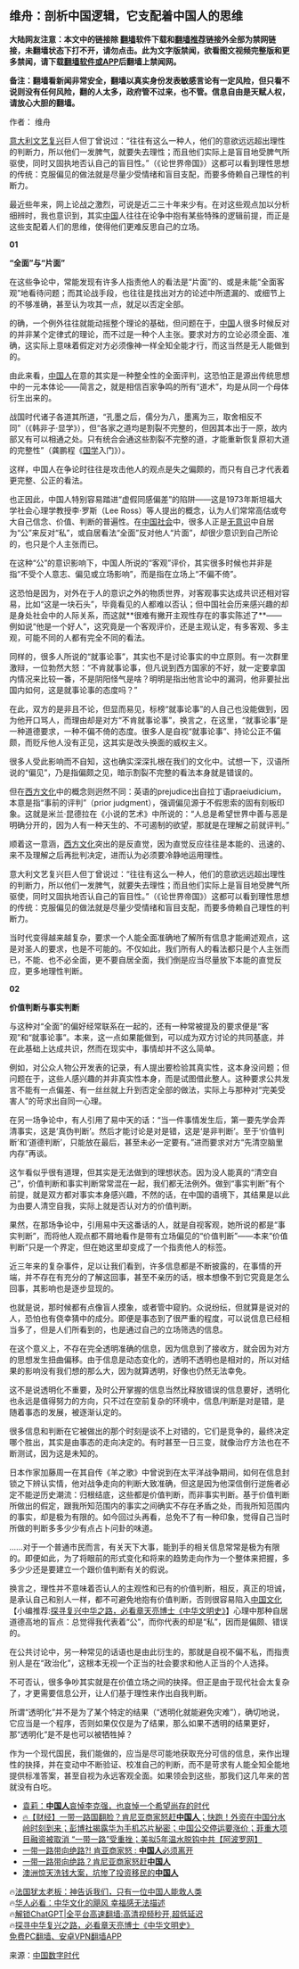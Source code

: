  <!-- 面包屑导航 --> <h2>维舟：剖析中国逻辑，它支配着中国人的思维</h2> <p class="notice"><b>大陆网友注意：本文中的链接除 <a href="https://github.com/bannedbook/fanqiang" >翻墙</a>软件下载和<a href="https://github.com/killgcd/justmysocks/blob/master/README.md">翻墙推荐</a>链接外全部为禁网链接，未翻墙状态下打不开，请勿点击。此为文字版禁闻，欲看图文视频完整版和更多禁闻，请下载<a href="https://github.com/bannedbook/fanqiang">翻墙软件或APP</a>后翻墙上禁闻网。</p><p>备注：翻墙看新闻非常安全，翻墙以真实身份发表敏感言论有一定风险，但只看不说则没有任何风险，翻的人太多，政府管不过来，也不管。信息自由是天赋人权，请放心大胆的翻墙。</b></p>  <div class="entry"> <p>作者： 维舟</p> <p id="summary"><a href="https://www.bannedbook.org/bnews/tag/%e6%84%8f%e5%a4%a7%e5%88%a9/" class="st_tag internal_tag" rel="tag" title="标签 意大利 下的日志">意大利</a><a href="https://www.bannedbook.org/bnews/tag/%E6%96%87%E8%89%BA%E5%A4%8D%E5%85%B4/" class="st_tag internal_tag" rel="tag" title="标签 文艺复兴 下的日志">文艺复兴</a>巨人但丁曾说过：“往往有这么一种人，他们的意欲远远超出理性的判断力，所以他们一发脾气，就要失去理性；而且他们实际上是盲目地受脾气所驱使，同时又固执地否认自己的盲目性。”（《论世界帝国》）这都可以看到理性思想的传统：克服偏见的做法就是尽量少受情绪和盲目支配，而要多倚赖自己理性的判断力。</p> <p id="conimg">最近些年来，网上论战之激烈，可说是近二三十年来少有。在对这些观点加以分析细辨时，我也意识到，其实<a href="https://www.bannedbook.org/bnews/tag/%E4%B8%AD%E5%9B%BD/" class="st_tag internal_tag" rel="tag" title="标签 中国 下的日志">中国</a>人往往在论争中抱有某些特殊的逻辑前提，而正是这些支配着人们的思维，使得他们更难反思自己的立场。</p> <p><strong>01</strong></p> <p><strong>“全面”与“片面”</strong></p> <p>在这些争论中，常能发现有许多人指责他人的看法是“片面”的、或是未能“全面客观”地看待问题；而其论战手段，也往往是找出对方的论述中所遗漏的、或细节上的不够准确，甚至认为攻其一点，就足以否定全部。</p> <p>的确，一个例外往往就能动摇整个理论的基础，但问题在于，<span class='wp_keywordlink_affiliate'><a href="https://www.bannedbook.org/" title="中国" target="_blank">中国</a></span>人很多时候反对的并非某个定律式的理论，而不过是一种个人主张。要求对方的立论必须全面、准确，这实际上意味着假定对方必须像神一样全知全能才行，而这当然是无人能做到的。</p> <p>由此来看，<a href="https://www.bannedbook.org/bnews/tag/%e4%b8%ad%e5%9b%bd%e4%ba%ba/" class="st_tag internal_tag" rel="tag" title="标签 中国人 下的日志">中国人</a>在意的其实是一种整全性的全面评判，这恐怕正是源出传统思想中的一元本体论——简言之，就是相信百家争鸣的所有“道术”，均是从同一个母体衍生出来的。</p> <p>战国时代诸子各道其所道，“孔墨之后，儒分为八，墨离为三，取舍相反不同”（《韩非子·显学》），但“各家之道均是割裂不完整的，但因其本出于一原，故内部又有可以相通之处。只有统合会通这些割裂不完整的道，才能重新恢复原初大道的完整性”（龚鹏程《<span class='wp_keywordlink'><a href="https://www.bannedbook.org/forum24/" title="国学传统文化禁书" target="_blank">国学</a></span>入门》）。</p> <p>这样，中国人在争论时往往是攻击他人的观点是失之偏颇的，而只有自己才代表着更完整、公正的看法。</p> <p>也正因此，中国人特别容易踏进“虚假同感偏差”的陷阱——这是1973年斯坦福大学社会心理学教授李·罗斯（Lee Ross）等人提出的概念，认为人们常常高估或夸大自己信念、价值、判断的普遍性。在<a href="https://www.bannedbook.org/bnews/tag/%e4%b8%ad%e5%9b%bd%e7%a4%be%e4%bc%9a/" class="st_tag internal_tag" rel="tag" title="标签 中国社会 下的日志">中国社会</a>中，很多人正是<a href="https://www.bannedbook.org/bnews/tag/%E6%97%A0%E6%84%8F%E8%AF%86/" class="st_tag internal_tag" rel="tag" title="标签 无意识 下的日志">无意识</a>中自居为“公”来反对“私”，或自居看法“全面”反对他人“片面”，却很少意识到自己所论的，也只是个人主张而已。</p> <p>在这种“公”的意识影响下，中国人所说的“客观”评价，其实很多时候也并非是指“不受个人意志、偏见或立场影响”，而是指在立场上“不偏不倚”。</p> <p>这恐怕是因为，对外在于人的意识之外的物质世界，对客观事实达成共识还相对容易，比如“这是一块石头”，毕竟看见的人都难以否认；但中国社会历来感兴趣的却是身处社会中的人际关系，而这就**很难有撇开主观性存在的事实陈述了**——例如说“他是一个好人”，这究竟是一个客观评价，还是主观认定，有多客观、多主观，可能不同的人都有完全不同的看法。</p> <p>同样的，很多人所说的“就事论事”，其实也不是讨论事实的中立原则。有一次群里激辩，一位勃然大怒：“不肯就事论事，但凡说到西方国家的不好，就一定要拿国内情况来比较一番，不是阴阳怪气是啥？明明是指出他言论中的漏洞，他非要扯出国内如何，这是就事论事的态度吗？”</p> <p>在此，双方的是非且不论，但显而易见，标榜“就事论事”的人自己也没能做到，因为他开口骂人，而理由却是对方“不肯就事论事”，换言之，在这里，“就事论事”是一种道德要求，一种不偏不倚的态度。很多人是自视“就事论事”、持论公正不偏颇，而贬斥他人没有正见，这其实是改头换面的威权主义。</p> <p>很多人受此影响而不自知，这也确实深深扎根在我们的文化中。试想一下，汉语所说的“偏见”，乃是指偏颇之见，暗示割裂不完整的看法本身就是错误的。</p> <p>但在<a href="https://www.bannedbook.org/bnews/tag/%E8%A5%BF%E6%96%B9%E6%96%87%E5%8C%96/" class="st_tag internal_tag" rel="tag" title="标签 西方文化 下的日志">西方文化</a>中的概念则迥然不同：英语的prejudice出自拉丁语praeiudicium，本意是指“事前的评判”（prior judgment），强调偏见源于不假思索的固有刻板印象。这就是米兰·昆德拉在《小说的艺术》中所说的：“人总是希望世界中善与恶是明确分开的，因为人有一种天生的、不可遏制的欲望，那就是在理解之前就评判。”</p> <p>顺着这一意涵，<span class='wp_keywordlink'><a href="https://www.bannedbook.org/forum3/topic47.html" title="西方传统文化汇编" target="_blank">西方文化</a></span>突出的是反直觉，因为直觉反应往往是本能的、迅速的、来不及理解之后再批判决定，进而认为必须要冷静地运用理性。</p> <p>意大利文艺复兴巨人但丁曾说过：“往往有这么一种人，他们的意欲远远超出理性的判断力，所以他们一发脾气，就要失去理性；而且他们实际上是盲目地受脾气所驱使，同时又固执地否认自己的盲目性。”（《论世界帝国》）这都可以看到理性思想的传统：克服偏见的做法就是尽量少受情绪和盲目支配，而要多倚赖自己理性的判断力。</p> <p>当时代变得越来越复杂，要求一个人能全面准确地了解所有信息才能阐述观点，这是对圣人的要求，也是不可能的。不仅如此，我们所有人的看法都只是个人主张而已，不能、也不必全面，更不要自居全面，我们倒是应当尽量放下本能的直觉反应，更多地理性判断。</p>  <p><strong>02</strong></p> <p><strong>价值判断与事实判断</strong></p> <p>与这种对“全面”的偏好经常联系在一起的，还有一种常被提及的要求便是“客观”和“就事论事”。本来，这一点如果能做到，可以成为双方讨论的共同基底，并在此基础上达成共识，然而在现实中，事情却并不这么简单。</p> <p>例如，对公众人物公开发表的记录，有人提出要检验其真实性，这本身没问题；但问题在于，这些人感兴趣的并非真实性本身，而是试图借此整人。这种要求公共发言不能有一点偏差、有一丝丝就上升到否定全部的做法，实际上与那种对“完美受害人”的苛求出自同一心理。</p> <p>在另一场争论中，有人引用了易中天的话：“当一件事情发生后，第一要先学会弄清事实，这是‘真伪判断’。然后才能讨论是对是错，这是‘是非判断’。至于‘价值判断’和‘道德判断’，只能放在最后，甚至未必一定要有。”进而要求对方“先清空脑里内存”再谈。</p> <p>这乍看似乎很有道理，但其实是无法做到的理想状态。因为没人能真的“清空自己”，价值判断和事实判断常常混在一起，我们都无法例外。做到“事实判断”有个前提，就是双方都对事实本身感兴趣，不然的话，在中国的语境下，其结果是以此为由要人清空自我，实际上就是否认对方的价值判断。</p> <p>果然，在那场争论中，引用易中天这番话的人，就是自视客观，她所说的都是“事实判断”，而将他人观点都不屑地看作是带有立场偏见的“价值判断”——本来“价值判断”只是一个界定，但在她这里却变成了一个指责他人的标签。</p> <p>近三年来的复杂事件，足以让我们看到，许多信息都是不断披露的，在事情的开端，并不存在有充分的了解这回事，甚至不亲历的话，根本想像不到它究竟是怎么回事，其影响也是逐步显现的。</p> <p>也就是说，那时候都有点像盲人摸象，或者管中窥豹。众说纷纭，但就算是说对的人，恐怕也有侥幸猜中的成分。即便是事态到了很严重的程度，可以说信息已经相当多了，但是人们所看到的，也是通过自己的立场筛选的信息。</p> <p>在这个意义上，不存在完全透明准确的信息，因为信息到了接收方，就会因为对方的思想发生扭曲偏移。由于信息是动态变化的，透明不透明也是相对的，所以对结果的影响没有我们想的那么大，因为就算透明，好像也仍然无法幸免。</p>  <p>这不是说透明化不重要，及时公开掌握的信息当然比释放错误的信息要好，透明化也永远是值得努力的方向，只不过在空前复杂的环境中，信息/判断是对是错，是随着事态的发展，被逐渐认定的。</p> <p>很多信息和判断在它被做出的那个时刻是谈不上对错的，它们是竞争的，最终决定哪个胜出，其实是由事态的走向决定的。有时甚至一日三变，就像治疗方法也在不断测试，因为这是未知的。</p> <p>日本作家加藤周一在其自传《羊之歌》中曾说到在太平洋战争期间，如何在信息封锁之下辨认实情，他对战争走向的判断大致准确，但这是因为他深信倒行逆施者必定不能逆历史潮流：归根结底，这些都是价值判断，而非事实判断。基于价值判断所做出的假定，跟我所知范围内的事实之间确实不存在矛盾之处，而我所知范围内的事实，却是极为有限的。如今回过头再看，总免不了有一种印象，觉得自己当时所做的判断多多少少有点占卜问卦的味道。</p> <p>……对于一个普通市民而言，有关天下大事，能到手的相关信息常常是极为有限的。即便如此，为了将眼前的形式变化和将来的趋势走向作为一个整体来把握，多多少少还是要建立一个跟价值判断有关的假说。</p> <p>换言之，理性并不意味着否认人的主观性和已有的价值判断，相反，真正的坦诚，是承认自己和别人一样，都不可避免地抱有价值判断，否则很容易陷入<span class='wp_keywordlink'><a href="https://www.bannedbook.org/forum24/" title="国学传统文化" target="_blank">中国文化</a></span>【小编推荐:<a href='https://www.bannedbook.org/bnews/comments/20220808/1768773.html' target='_blank'>探寻复兴中华之路，必看章天亮博士《中华文明史》</a>】心理中那种自居道德高地的盲点：总觉得我代表着“公”，而你代表的却是“私”，因而是偏颇、错误的。</p> <p>在公共讨论中，另一种常见的话语也是由此衍生的，那就是自视不偏不私，而指责别人是在“政治化”，这根本无视一个正当的社会要求和他人正当的个人选择。</p> <p>不可否认，很多争吵其实就是在价值立场之间的抉择。但正是由于现代社会太复杂了，才更需要信息公开，让人们基于理性来作出自我判断。</p> <p>所谓“透明化”并不是为了某个特定的结果（“透明化就能避免灾难”），确切地说，它应当是一个程序，否则如果仅仅是为了结果，那么如果不透明的结果更好，那“透明化”是不是也可以被牺牲掉？</p> <p>作为一个现代国民，我们能做的，应当是尽可能地获取充分可信的信息，来作出理性的抉择，并在变动中不断验证、校准自己的判断，而不是苛求有人能全知全能地提供标准答案，甚至自视为永远客观全面。如果领会到这些，那我们这几年来的苦就没有白吃。</p> <!--<div id="taboola-mid-1"></div>--><ul class='op-related-articles' title='相关阅读'> <li><a href='https://www.bannedbook.org/bnews/baitai/20231029/1953985.html' target='_blank'>袁莉：<b>中国人</b>哀悼李克强，也哀悼一个希望尚存的时代</a></li> <li><a href='https://www.bannedbook.org/bnews/bannedvideo/20231028/1953686.html' target='_blank'>🔥【财经】一带一路国翻脸？肯尼亚商家怒赶<b>中国人</b>；快跑！外资在中国分水岭时刻到来；彭博社揭露华为手机芯片秘密；中国公交停运要涨价；菲重大项目融资被取消 “一带一路”受重挫；美拟5年温水脱钩中共【阿波罗网】</a></li> <li><a href='https://www.bannedbook.org/bnews/cnnews/20231028/1953604.html' target='_blank'>一带一路带向绝路?! 肯亚商家怒 : <b>中国人</b>必须离开</a></li> <li><a href='https://www.bannedbook.org/bnews/worldnews/20231028/1953574.html' target='_blank'>一带一路带向绝路？肯尼亚商家怒赶<b>中国人</b></a></li> <li><a href='https://www.bannedbook.org/bnews/lifebaike/20231028/1953560.html' target='_blank'>澳洲惊天洗钱大案，坑惨了投资移民的<b>中国人</b></a></li> </ul> <p class="texttj"> 🔥<a href="https://www.bannedbook.org/bnews/ssgc/20230219/1850782.html" target="_blank">法国犹太老板：神告诉我们，只有一位中国人能救人类</a><br/> 🔥<a href="https://www.bannedbook.org/bnews/comments/20220220/1694796.html" target="_blank">华人必看：中华文化的飓风 幸福感无法描述</a><br/> 🔥<a href="https://github.com/bannedbook/fanqiang/wiki/V2ray%E6%9C%BA%E5%9C%BA" target="_blank">解锁ChatGPT|全平台高速翻墙:高清视频秒开,超低延迟</a><br/> 🔥<a href="https://www.bannedbook.org/bnews/comments/20220808/1768773.html" target="_blank">探寻中华复兴之路，必看章天亮博士《中华文明史》</a><br/> <a href="https://github.com/bannedbook/fanqiang/wiki/%E7%A6%81%E9%97%BB%E7%BD%91%E5%AE%89%E5%8D%93%E7%BF%BB%E5%A2%99%E6%96%B0%E9%97%BBAPP" target="_blank">免费PC翻墙、安卓VPN翻墙APP</a><br/> </p> <p class="src-info">来源：<a href="https://www.bannedbook.org/bnews/tag/%e4%b8%ad%e5%9b%bd%e6%95%b0%e5%ad%97%e6%97%b6%e4%bb%a3/" class="st_tag internal_tag" rel="tag" title="标签 中国数字时代 下的日志">中国数字时代</a> </p><a name='sharetosocial'></a> <div style="margin-bottom:5px;padding-bottom:5px;clear:both"> <div id="archive-pix-1" class="banner-ads"> <!-- AuctionX Display platform tag START --> <div id="27602x728x90x621x_ADSLOT1" clicktrack="%%CLICK_URL_ESC%%"></div>  <!-- AuctionX Display platform tag END --> </div> <div id="archive-pix-2" class="banner-ads"> <!-- AuctionX Display platform tag START --> <div id="27556x300x250x621x_ADSLOT1" clicktrack="%%CLICK_URL_ESC%%" style="margin:0 auto;text-align:center"></div>  <!-- AuctionX Display platform tag END --> </div> </div>  <div id="archive-pix-1" class="banner-ads"> <!-- AuctionX Display platform tag START --> <div id="27603x728x90x621x_ADSLOT1" clicktrack="%%CLICK_URL_ESC%%"></div>  <!-- AuctionX Display platform tag END --> </div> </div><!--END ENTRY--> 